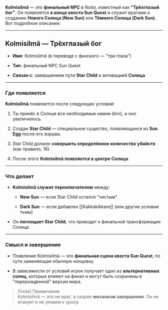 **Kolmisilmä** — это **финальный NPC** в _Noita_, известный как **"Трёхглазый бог"**. Он появляется **в конце квеста Sun Quest** и служит вратами к созданию **Нового Солнца (New Sun)** или **Тёмного Солнца (Dark Sun)**. Вот подробное описание:

---

## Kolmisilmä — Трёхглазый бог

- **Имя**: Kolmisilmä (в переводе с финского — "три глаза")
    
- **Тип**: финальный NPC Sun Quest
    
- **Связан с**: завершением пути **Star Child** и активацией **Солнца**
    

---

### Где появляется

**Kolmisilmä** появляется после следующих условий:

1. Ты принёс в Солнце все необходимые камни (kivi), и оно увеличилось.
    
2. Создан **Star Child** — специальное существо, появляющееся из **Sun Egg** после его взрыва.
    
3. Star Child должен **совершить определённое количество убийств** (как правило, 16).
    
4. После этого **Kolmisilmä появляется в центре Солнца**.
    

---

### Что делает

- **Kolmisilmä служит переключателем** между:
    
    - **New Sun** — если Star Child остался "чистым"
        
    - **Dark Sun** — если добавлен [[Kakkakikkare]] (или другие условия тьмы)
        
- Он **поглощает Star Child**, что приводит к финальной трансформации Солнца.
    

---

### Смысл и завершение

- Появление Kolmisilmä — это **финальная сцена квеста Sun Quest**, по сути заменяющая обычную концовку.
    
- В зависимости от условий игрок получает одно из **альтернативных солнц**, которые влияют на финал и могут быть сохранены в "перерожденной" версии мира.
    

> [!note] Примечание  
> Kolmisilmä — это не враг, а скорее **механизм завершения**. Он не атакует и не уязвим к урону.